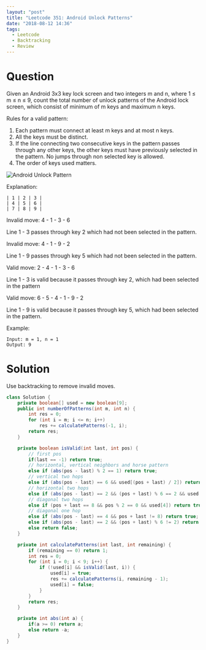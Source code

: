 ```yaml
---
layout: "post"
title: "Leetcode 351: Android Unlock Patterns"
date: "2018-08-12 14:36"
tags:
  - Leetcode
  - Backtracking
  - Review
---
```


# Question
Given an Android 3x3 key lock screen and two integers m and n, where 1 ≤ m ≤ n ≤ 9, count the total number of unlock patterns of the Android lock screen, which consist of minimum of m keys and maximum n keys.

Rules for a valid pattern:

1. Each pattern must connect at least m keys and at most n keys.
1. All the keys must be distinct.
1. If the line connecting two consecutive keys in the pattern passes through any other keys, the other keys must have previously selected in the pattern. No jumps through non selected key is allowed.
1. The order of keys used matters.

![Android Unlock Pattern](https://leetcode.com/static/images/problemset/android-unlock.png)

Explanation:
```
| 1 | 2 | 3 |
| 4 | 5 | 6 |
| 7 | 8 | 9 |
```
Invalid move: 4 - 1 - 3 - 6

Line 1 - 3 passes through key 2 which had not been selected in the pattern.

Invalid move: 4 - 1 - 9 - 2

Line 1 - 9 passes through key 5 which had not been selected in the pattern.

Valid move: 2 - 4 - 1 - 3 - 6

Line 1 - 3 is valid because it passes through key 2, which had been selected in the pattern

Valid move: 6 - 5 - 4 - 1 - 9 - 2

Line 1 - 9 is valid because it passes through key 5, which had been selected in the pattern.

Example:
```
Input: m = 1, n = 1
Output: 9
```

# Solution
Use backtracking to remove invalid moves.

```java
class Solution {
    private boolean[] used = new boolean[9];
    public int numberOfPatterns(int m, int n) {
        int res = 0;
        for (int i = m; i <= n; i++)
            res += calculatePatterns(-1, i);
        return res;
    }

    private boolean isValid(int last, int pos) {
        // first pos
        if(last == -1) return true;
        // horizontal, vertical neighbors and horse pattern
        else if (abs(pos - last) % 2 == 1) return true;
        // vertical two hops
        else if (abs(pos - last) == 6 && used[(pos + last) / 2]) return true;
        // horizontal two hops
        else if (abs(pos - last) == 2 && (pos + last) % 6 == 2 && used[(pos + last) / 2]) return true;
        // diagonal two hops
        else if (pos + last == 8 && pos % 2 == 0 && used[4]) return true;
        // diagonal one hop
        else if (abs(pos - last) == 4 && pos + last != 8) return true;
        else if (abs(pos - last) == 2 && (pos + last) % 6 != 2) return true;
        else return false;
    }

    private int calculatePatterns(int last, int remaining) {
        if (remaining == 0) return 1;
        int res = 0;
        for (int i = 0; i < 9; i++) {
            if (!used[i] && isValid(last, i)) {
                used[i] = true;
                res += calculatePatterns(i, remaining - 1);
                used[i] = false;
            }
        }
        return res;
    }

    private int abs(int a) {
        if(a >= 0) return a;
        else return -a;
    }
}
```
